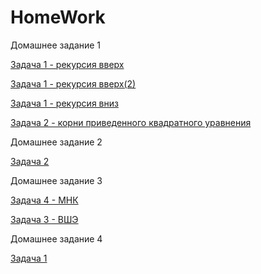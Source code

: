 # HomeWork
Домашнее задание 1

[Задача 1  - рекурсия вверх](https://github.com/YarRebrov/HomeWork/blob/master/number_one.py)

[Задача 1  - рекурсия вверх(2)](https://github.com/YarRebrov/HomeWork/blob/master/number_one_2.py)

[Задача 1  - рекурсия вниз](https://github.com/YarRebrov/HomeWork/blob/master/number_one_3.py)

[Задача 2  - корни приведенного квадратного уравнения](https://github.com/YarRebrov/HomeWork/blob/master/number_two.py)

Домашнее задание 2

[Задача 2](https://github.com/YarRebrov/HomeWork/blob/master/Dz(2)_number_2.py)

Домашнее задание 3

[Задача 4 - МНК](https://github.com/YarRebrov/HomeWork/blob/master/Dz(3)_number_4.py)

[Задача 3 - ВШЭ](https://github.com/YarRebrov/HomeWork/blob/master/Dz(3)_number_3.py)

Домашнее задание 4

[Задача 1](https://github.com/YarRebrov/HomeWork/blob/master/Dz(4)_number_1.py)
